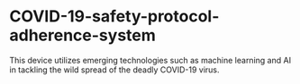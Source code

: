 # COVID-19-safety-protocol-adherence-system
This device utilizes emerging technologies such as machine learning and AI in tackling the wild spread of the deadly COVID-19 virus. 

